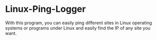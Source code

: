 # Linux-Ping-Logger
With this program, you can easily ping different sites in Linux operating systems or programs under Linux and easily find the IP of any site you want.
